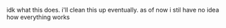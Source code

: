 idk what this does. i'll clean this up eventually. as of now i stil have no idea how everything works
